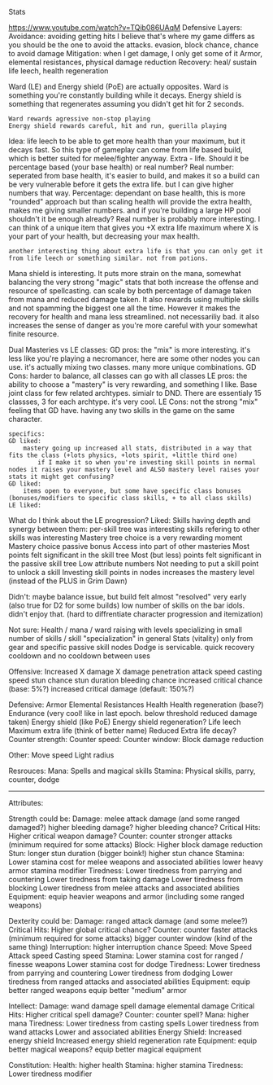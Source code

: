 Stats

https://www.youtube.com/watch?v=TQib086UAqM
Defensive Layers:
	Avoidance: avoiding getting hits	I believe that's where my game differs as you should be the one to avoid the attacks.
		evasion, block chance, chance to avoid damage
	Mitigation: when I get damage, I only get some of it
		Armor, elemental resistances, physical damage reduction
	Recovery: heal/ sustain
		life leech, health regeneration
	

Ward (LE) and Energy shield (PoE) are actually opposites.
	Ward is something you're constantly building while it decays.
	Energy shield is something that regenerates assuming you didn't get hit for 2 seconds.

	Ward rewards agressive non-stop playing
	Energy shield rewards careful, hit and run, guerilla playing
	
Idea: life leech to be able to get more health than your maximum, but it decays fast. So this type of gameplay can come from life based build, which is better suited for melee/fighter anyway.
Extra - life. Should it be percentage based (your base health) or real number?
	Real number: seperated from base health, it's easier to build, and makes it so a build can be very vulnerable before it gets the extra life. but I can give higher numbers that way.
	Percentage:  dependant on base health, this is more "rounded" approach but than scaling health will provide the extra health, makes me giving smaller numbers. and if you're building a large HP pool shouldn't it be enough already?
		Real number is probably more interesting. I can think of a unique item that gives you +X extra life maximum where X is your part of your health, but decreasing your max health.
	
	another interesting thing about extra life is that you can only get it from life leech or something similar. not from potions.

Mana shield is interesting.
	It puts more strain on the mana, somewhat balancing the very strong "magic" stats that both increase the offense and resource of spellcasting.
	can scale by both percentage of damage taken from mana and reduced damage taken.
	It also rewards using multiple skills and not spamming the biggest one all the time.
	However it makes the recovery for health and mana less streamlined. not necessariliy bad.
	it also increases the sense of danger as you're more careful with your somewhat finite resource.



Dual Masteries vs LE classes:
	GD pros:
		the "mix" is more interesting. it's less like you're playing a necromancer, here are some other nodes you can use. it's actually mixing two classes.
		many more unique combinations.
	GD Cons:
		harder to balance, all classes can go with all classes
	LE pros:
		the ability to choose a "mastery" is very rewarding, and something I like. Base joint class for few related archtypes. simialr to DND.
		There are essentialy 15 classses, 3 for each archtype. it's very cool.
	LE Cons:
		not the strong "mix" feeling that GD have. having any two skills in the game on the same character.
	
	specifics:
	GD liked:
		mastery going up increased all stats, distributed in a way that fits the class (+lots physics, +lots spirit, +little third one)
			if I make it so when you're investing skill points in normal nodes it raises your mastery level and ALSO mastery level raises your stats it might get confusing?
	GD liked:
		items open to everyone, but some have specific class bonuses (bonuses/modifiers to specific class skills, + to all class skills)
	LE liked:
		

What do I think about the LE progression?
Liked:
	Skills having depth and synergy between them:
		per-skill tree was interesting
		skills refering to other skills was interesting
	Mastery tree choice is a very rewarding moment
	Mastery choice passive bonus
	Access into part of other masteries
	Most points felt significant in the skill tree
	Most (but less) points felt significant in the passive skill tree
	Low attribute numbers
	Not needing to put a skill point to unlock a skill
	Investing skill points in nodes increases the mastery level (instead of the PLUS in Grim Dawn)

Didn't:
	maybe balance issue, but build felt almost "resolved" very early (also true for D2 for some builds)
	low number of skills on the bar
	idols. didn't enjoy that. (hard to diffrentiate character progression and itemization)

Not sure:
	Health / mana / ward raising with levels
	specializing in small number of skills / skill "specialization" in general
	Stats (vitality) only from gear and specific passive skill nodes
	Dodge is servicable.
		quick recovery cooldown and no cooldown between uses


Offensive:
	Increased X damage
	X damage penetration
	attack speed
	casting speed
	stun chance
	stun duration
	bleeding chance
	increased critical chance (base: 5%?)
	increased critical damage (default: 150%?)

Defensive:
	Armor
	Elemental Resistances
	Health
	Health regeneration (base?)
	Endurance (very cool! like in last epoch. below threshold reduced damage taken)
	Energy shield (like PoE)
	Energy shield regeneration?
	Life leech
	Maximum extra life (think of better name)
	Reduced Extra life decay?
	Counter strength:
	Counter speed:
	Counter window:
	Block damage reduction
	

Other:
	Move speed
	Light radius

Resrouces:
	Mana:		Spells and magical skills
	Stamina:	Physical skills, parry, counter, dodge

----------------------------------------------------------------------------

Attributes:
	
Strength could be:
	Damage:
		melee attack damage (and some ranged damaged?)
		higher bleeding damage?
		higher bleeding chance?
	Critical Hits:
		Higher critical weapon damage?
	Counter:
		counter stronger attacks (minimum required for some attacks)
	Block:
		Higher block damage reduction
	Stun:
		longer stun duration (bigger boink!)
		higher stun chance
	Stamina:
		Lower stamina cost for melee weapons and associated abilities
		lower heavy armor stamina modifier
	Tiredness:
		Lower tiredness from parrying and countering
		Lower tiredness from taking damage
		Lower tiredness from blocking
		Lower tiredness from melee attacks and associated abilities
	Equipment:
		equip heavier weapons and armor (including some ranged weapons)
	

Dexterity could be:
	Damage:
		ranged attack damage (and some melee?)
	Critical Hits:
		Higher global critical chance?
	Counter:
		counter faster attacks (minimum required for some attacks)
		bigger counter window (kind of the same thing)
	Interruption:
		higher interruption chance
	Speed:
		Move Speed
		Attack speed
		Casting speed
	Stamina:
		Lower stamina cost for ranged / finesse weapons
		Lower stamina cost for dodge
	Tiredness:
		Lower tiredness from parrying and countering
		Lower tiredness from dodging
		Lower tiredness from ranged attacks and associated abilities
	Equipment:
		equip better ranged weapons
		equip better "medium" armor
		

Intellect:
	Damage:
		wand damage
		spell damage
		elemental damage
	Critical Hits:
		Higher critical spell damage?
	Counter:
		counter spell?
	Mana:
		higher mana
	Tiredness:
		Lower tiredness from casting spells
		Lower tiredness from wand attacks Lower and associated abilities
	Energy Shield:
		Increased energy shield
		Increased energy shield regeneration rate
	Equipment:
		equip better magical weapons?
		equip better magical equipment


Constitution:
	Health:
		higher health
	Stamina:
		higher stamina
	Tiredness:
		Lower tiredness modifier
